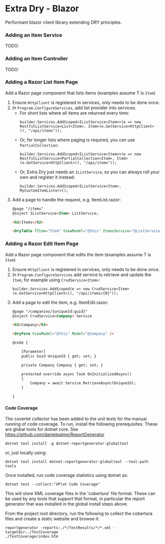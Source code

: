 # Extra Dry - Blazor
Performant blazor client library extending DRY principles.

### Adding an Item Service

TODO:

### Adding an Item Controller

TODO:

### Adding a Razor List Item Page

Add a Razor page component that lists items (examples assume T is `Item`)

  1. Ensure `HttpClient` is registered in services, only needs to be done once.
  2. In `Program.ConfigureServices`, add list provider into services.  
     * For short lists where all items are returned every time:
       ```cSharp
       builder.Services.AddScoped<IListService<Item>>(e => new RestfulListService<List<Item>, Item>(e.GetService<HttpClient>(), "/api/items"));
       ```
     * Or, for longer lists where paging is required, you can use `PartialCollection`:
       ```cSharp
       builder.Services.AddScoped<IListService<Item>>(e => new RestfulListService<PartialCollection<Item>, Item> (e.GetService<HttpClient>(), "/api/items"));
       ```
     * Or, Extra Dry just needs an `IListService`, so you can always roll your own and register it instead:
       ```cSharp
       builder.Services.AddScoped<IListService<Item>, MyCustomItemLister>();
       ```
  3. Add a page to handle the request, e.g. ItemList.razor:
     ```html
     @page "/items"
     @inject IListService<Item> ListService;

     <h2>Items</h2>

     <DryTable TItem="Item" ViewModel="@this" ItemsService="@ListService" />
      ```

### Adding a Razor Edit Item Page

Add a Razor page component that edits the item (examples assume T is `Item`)

  1. Ensure `HttpClient` is registered in services, only needs to be done once.
  2. In `Program.ConfigureServices` add service to retrieve and update the `Item`, for example using `CrudService<Item>`:
     ```cSharp
     builder.Services.AddScoped(e => new CrudService<Item>(e.GetService<HttpClient>(), "/api/items/{0}"));
     ```
  3. Add a page to edit the item, e.g. ItemEdit.razor:
     ```html
     @page "/companies/{uniqueId:guid}"
     @inject CrudService<Company> Service

     <h3>Company</h3>

     <DryForm ViewModel="@this" Model="@Company" />

     @code {

         [Parameter]
         public Guid UniqueId { get; set; }

         private Company Company { get; set; }

         protected override async Task OnInitializedAsync()
         {
             Company = await Service.RetrieveAsync(UniqueId);
         }

     }

     ```

#### Code Coverage

The coverlet collector has been added to the unit tests for the manual running of code coverage.  To run, install the following prerequisites.  These are global tools for dotnet core.  See https://github.com/danielpalme/ReportGenerator

```
dotnet tool install -g dotnet-reportgenerator-globaltool
```
or, just locally using:
```
dotnet tool install dotnet-reportgenerator-globaltool --tool-path tools
```

Once installed, run code coverage statistics using dotnet as:

```
dotnet test --collect:"XPlat Code Coverage"
```

This will store XML coverage files in the 'cobertura' file format.  These can be used by any tools that support that format, in particular the report generator that was installed in the global install steps above.

From the project root directory, run the following to collect the cobertura files and create a static website and browse it:

```
reportgenerator -reports:./*/TestResults/*/*.xml -targetdir:./TestCoverage
./TestCoverage/index.htm
```
